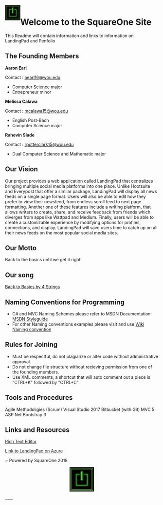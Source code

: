 
<img style="float: Left;" src="Docs\SquareOneLogoV1.0.jpg" alt="some text"  width="50" height="50">

# Welcome to the SquareOne Site 

This Readme will contain information and links to information on LandingPad and Penfolio

## The Founding Members

**Aaron Earl**

Contact : aearl16@wou.edu

* Computer Science major
* Entrepreneur minor

**Melissa Calawa**

Contact : mcalawa15@wou.edu
* English Post-Bach
* Computer Science major

**Rahevin Slade**

Contact : rpotterclark15@wou.edu

* Dual Computer Science and Mathematic major


## Our Vision

Our project provides a web application called LandingPad that centralizes bringing multiple social media platforms into one place. Unlike Hootsuite and Everypost that offer a similar package, LandingPad will display all news feeds on a single page format. Users will also be able to edit how they prefer to view their newsfeed, from endless scroll feed to next page formatting. Another one of these features include a writing platform, that allows writers to create, share, and receive feedback from friends which diverges from apps like Wattpad and Medium. Finally, users will be able to create a customizable experience by modifying options for profiles, connections, and display. LandingPad will save users time to catch up on all their news feeds on the most popular social media sites.

## Our Motto

Back to the basics until we get it right!

## Our song

[Back to Basics by 4 Strings](https://www.youtube.com/watch?v=vy__TNYgar4)

## Naming Conventions for Programming

* C# and MVC Naming Schemes please refer to MSDN Documentation: [MSDN Styleguide](https://docs.microsoft.com/en-us/dotnet/csharp/programming-guide/inside-a-program/coding-conventions)
* For other Naming conventions examples please visit and use [Wiki Naming convention](https://en.wikipedia.org/wiki/Naming_convention_(programming)#C_and_C++)

## Rules for Joining

* Must be respectful, do not plagiarize or alter code without administrative approval.
* Do not change file structure without recieving permission from one of the founding members.
* Use XML comments, a shortcut that will auto comment out a piece is "CTRL+K" followed by  "CTRL+C".

## Tools and Procedures

Agile Methodoligies (Scrum)
Visual Studio 2017
Bitbucket (with Git)
MVC 5
ASP.Net
Bootstrap 3

## Links and Resources

[Rich Text Editor](https://code.tutsplus.com/tutorials/using-squire-a-lightweight-html5-rich-text-editor--cms-22934)

[Link to LandingPad on Azure](https://landingpad.azurewebsites.net/)

~ Powered by SquareOne 2018

<p align="center">
<img src="Docs\SquareOneLogoV1.0.jpg" alt="some text"  width="80" height="80">
</p>
 ----